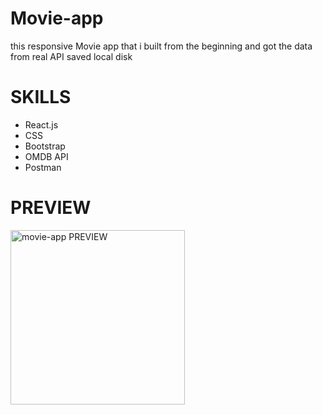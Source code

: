 # Movie-app
this responsive  Movie app that i built from the beginning and got the data from real API saved local disk

# SKILLS
- React.js
- CSS
- Bootstrap
- OMDB API
- Postman
# PREVIEW 


<img width="279" alt="movie-app PREVIEW" src="https://github.com/Soylatte/Movie-app/assets/133989317/e8144e25-dbf2-469c-992b-38fb6dddb2d8">

